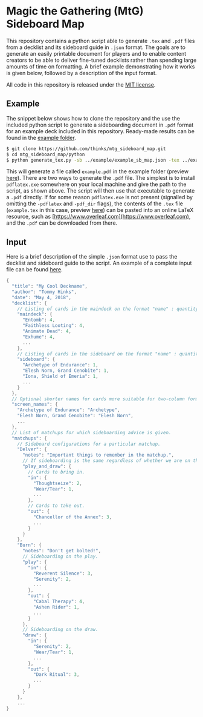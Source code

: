 # Magic the Gathering (MtG) Sideboard Map
This repository contains a python script able to generate `.tex` and `.pdf` files from a decklist and its sideboard guide in `.json` format. The goals are to generate an easily printable document for players and to enable content creators to be able to deliver fine-tuned decklists rather than spending large amounts of time on formatting. A brief example demonstrating how it works is given below, followed by a description of the input format.

All code in this repository is released under the [MIT license](https://en.wikipedia.org/wiki/MIT_License).

## Example
The snippet below shows how to clone the repository and the use the included python script to generate a sideboarding document in `.pdf` format for an example deck included in this repository. Ready-made results can be found in the [example folder](https://github.com/thinks/mtg_sideboard_map/tree/master/example).

```bash
$ git clone https://github.com/thinks/mtg_sideboard_map.git
$ cd mtg_sideboard_map/python
$ python generate_tex.py -sb ../example/example_sb_map.json -tex ../example/example.tex -pdflatex "C:/Users/tommy/AppData/Local/Programs/MiKTeX 2.9/miktex/bin/x64/pdflatex.exe" -pdf_dir ../example
```

This will generate a file called `example.pdf` in the example folder (preview [here](https://github.com/thinks/mtg_sideboard_map/blob/master/example/example.pdf)). There are two ways to generate the `.pdf` file. The simplest is to install `pdflatex.exe` somewhere on your local machine and give the path to the script, as shown above. The script will then use that executable to generate a `.pdf` directly. If for some reason `pdflatex.exe` is not present (signalled by omitting the `-pdflatex` and `-pdf_dir` flags), the contents of the `.tex` file (`example.tex` in this case, preview [here](https://github.com/thinks/mtg_sideboard_map/blob/master/example/example.tex)) can be pasted into an online LaTeX resource, such as [https://www.overleaf.com](https://www.overleaf.com), and the `.pdf` can be downloaded from there.

## Input
Here is a brief description of the simple `.json` format use to pass the decklist and sideboard guide to the script. An example of a complete input file can be found [here](https://github.com/thinks/mtg_sideboard_map/blob/master/example/example_sb_map.json).

```cpp
{
  "title": "My Cool Deckname",
  "author": "Tommy Hinks",
  "date": "May 4, 2018",
  "decklist": {
    // Listing of cards in the maindeck on the format "name" : quantity
    "maindeck": {
      "Entomb": 4,
      "Faithless Looting": 4,
      "Animate Dead": 4,
      "Exhume": 4,
      ...
    },
    // Listing of cards in the sideboard on the format "name" : quantity
    "sideboard": {
      "Archetype of Endurance": 1,
      "Elesh Norn, Grand Cenobite": 1,    
      "Iona, Shield of Emeria": 1,
      ...
    }
  },
  // Optional shorter names for cards more suitable for two-column formatting.
  "screen_names": {
    "Archetype of Endurance": "Archetype",
    "Elesh Norn, Grand Cenobite": "Elesh Norn",
    ...
  },   
  // List of matchups for which sideboarding advice is given.
  "matchups": {
    // Sideboard configurations for a particular matchup.
    "Delver": {
      "notes": "Important things to remember in the matchup.",
      // If sideboarding is the same regardless of whether we are on the play/draw use the 'play_and_draw' key.
      "play_and_draw": {
        // Cards to bring in.
        "in": {
          "Thoughtseize": 2,
          "Wear/Tear": 1,
          ...
        },
        // Cards to take out.
        "out": {
          "Chancellor of the Annex": 3,
          ...
        }
      }
    },
    "Burn": {
      "notes": "Don't get bolted!",
      // Sideboarding on the play.
      "play": {
        "in": {
          "Reverent Silence": 3,
          "Serenity": 2,
          ...
        },
        "out": {
          "Cabal Therapy": 4,
          "Ashen Rider": 1,
          ...
        }
      },
      // Sideboarding on the draw.
      "draw": {
        "in": {
          "Serenity": 2,
          "Wear/Tear": 1,
          ...
        },
        "out": {
          "Dark Ritual": 3,
          ...
        }
      }
    }, 
    ...
}
```
